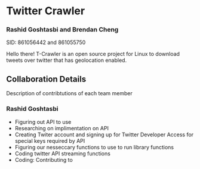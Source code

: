 # Twitter Crawler
### Rashid Goshtasbi and Brendan Cheng
SID: 861056442 and 861055750

Hello there! T-Crawler is an open source project for Linux to download tweets over twitter that has geolocation enabled.

## Collaboration Details
Description of contribtutions of each team member
### Rashid Goshtasbi
* Figuring out API to use
* Researching on implimentation on API
* Creating Twiter account and signing up for Twitter Developer Access for special keys required by API
* Figuring our nesseccary functions to use to run library functions
* Coding twitter API streaming functions
* Coding: Contributing to 